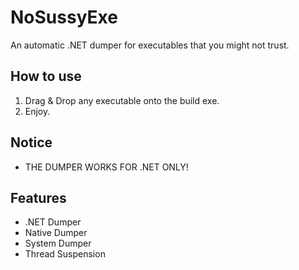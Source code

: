 # NoSussyExe
 An automatic .NET dumper for executables that you might not trust.

## How to use
1. Drag & Drop any executable onto the build exe.
2. Enjoy.

## Notice
- THE DUMPER WORKS FOR .NET ONLY!

## Features
- .NET Dumper
- Native Dumper
- System Dumper
- Thread Suspension
